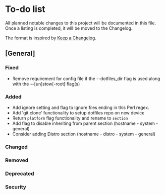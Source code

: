 # To-do list

All planned notable changes to this project will be documented in this file.
Once a listing is completed, it will be moved to the Changelog.

The format is inspired by [Keep a Changelog](https://keepachangelog.com/en/1.0.0/).

## [General]

### Fixed

- Remove requirement for config file if the --dotfiles_dir flag is used along with the --[un]stow[-root] flag(s)

### Added

- Add ignore setting and flag to ignore files ending in this Perl regex.
- Add 'git clone' functionality to setup dotfiles repo on new device
- Return `platform` flag functionality and rename to `section`
- Add flag to disable inheriting from parent section (hostname - system - general)
- Consider adding Distro section (hostname - distro - system - general)

### Changed

### Removed

### Deprecated

### Security
